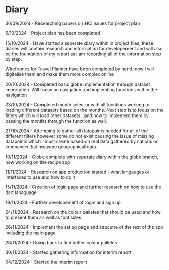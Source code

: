 # Diary

30/09/2024 - Researching papers on HCI issues for project plan

5/10/2024 - Project plan has been completed

15/10/2024 - Have started a seperate diary within in project files, these diaries will contain research and information for developement and will also be the foundation of my report as i am recording all of the information step by step.

Wireframes for Travel Planner have been completed by hand, now i will digitalise them and make them more complex online 


20/10/2024 - Completed basic globe implementation through dataset importation.
Will focus on navigation and implemting functions within the navigation


23/10/2024 - Completed month selector with all fucntions working to loading different datasets based on the months.
Next step is to focus on the filters which will load other datasets , and how to implement them by passing the months through the function as well.

27/10/2024 - Attemping to gather all datapoints needed for all of the different filters however some do not exist causing the issue of missing datapoints which i must create based on real data gathered by nations or companies that measure geographical data.

10/11/2024 - Globe complete with seperate diary within the globe branch, now working on the recipe app

11/11/2024 - Research on app production started - what langauges or interfaces to use and how to do it

15/11/2024 - Creation of login page and further research on how to use the dart lanaguage

19/11/2024 - Further developement of login and sign up

24/11/2024 - Research on the colour palletes that should be used and how to present them as well as font sizes

26/11/2024 - Implement the set up page and strucutre of the rest of the app including the main page

28/11/2024 - Going back to find better colour palletes

30/11/2024 - Started gathering information for interim report

04/12/2024 - Started the interim report






